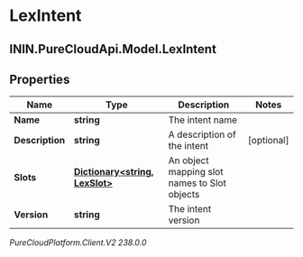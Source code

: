 # LexIntent

## ININ.PureCloudApi.Model.LexIntent

## Properties

|Name | Type | Description | Notes|
|------------ | ------------- | ------------- | -------------|
| **Name** | **string** | The intent name | |
| **Description** | **string** | A description of the intent | [optional] |
| **Slots** | [**Dictionary&lt;string, LexSlot&gt;**](LexSlot) | An object mapping slot names to Slot objects | |
| **Version** | **string** | The intent version | |



_PureCloudPlatform.Client.V2 238.0.0_
